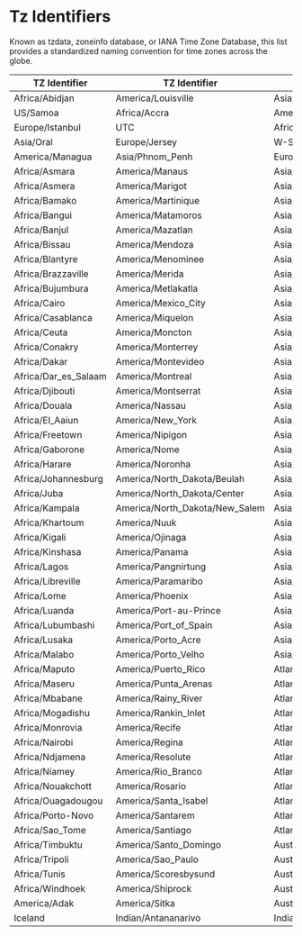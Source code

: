 # Tz Identifiers

Known as tzdata, zoneinfo database, or IANA Time Zone Database, this list provides a standardized naming convention for time zones across the globe.

| TZ Identifier              | TZ Identifier              | TZ Identifier              | TZ Identifier              |
|----------------------------|----------------------------|----------------------------|----------------------------|
| Africa/Abidjan             | America/Louisville         | Asia/Novosibirsk           | Europe/Isle_of_Man         |
| US/Samoa                   | Africa/Accra               | America/Lower_Princes      | Asia/Omsk                  |
| Europe/Istanbul            | UTC                        | Africa/Addis_Ababa         | America/Maceio             |
| Asia/Oral                  | Europe/Jersey              | W-SU                       | Africa/Algiers             |
| America/Managua            | Asia/Phnom_Penh            | Europe/Kaliningrad         | WET                        |
| Africa/Asmara              | America/Manaus             | Asia/Pontianak             | Europe/Kiev                |
| Africa/Asmera              | America/Marigot            | Asia/Pyongyang             | Europe/Kirov               |
| Africa/Bamako              | America/Martinique         | Asia/Qatar                 | Europe/Kyiv                |
| Africa/Bangui              | America/Matamoros          | Asia/Qostanay              | Europe/Lisbon              |
| Africa/Banjul              | America/Mazatlan           | Asia/Qyzylorda             | Europe/Ljubljana           |
| Africa/Bissau              | America/Mendoza            | Asia/Rangoon               | Europe/London              |
| Africa/Blantyre            | America/Menominee          | Asia/Riyadh                | Europe/Luxembourg          |
| Africa/Brazzaville         | America/Merida             | Asia/Saigon                | Europe/Madrid              |
| Africa/Bujumbura           | America/Metlakatla         | Asia/Sakhalin              | Europe/Malta               |
| Africa/Cairo               | America/Mexico_City        | Asia/Samarkand             | Europe/Mariehamn           |
| Africa/Casablanca          | America/Miquelon           | Asia/Seoul                 | Europe/Minsk               |
| Africa/Ceuta               | America/Moncton            | Asia/Shanghai              | Europe/Monaco              |
| Africa/Conakry             | America/Monterrey          | Asia/Singapore             | Europe/Moscow              |
| Africa/Dakar               | America/Montevideo         | Asia/Srednekolymsk         | Europe/Nicosia             |
| Africa/Dar_es_Salaam       | America/Montreal           | Asia/Taipei                | Europe/Oslo                |
| Africa/Djibouti            | America/Montserrat         | Asia/Tashkent              | Europe/Paris               |
| Africa/Douala              | America/Nassau             | Asia/Tbilisi               | Europe/Podgorica           |
| Africa/El_Aaiun            | America/New_York           | Asia/Tehran                | Europe/Prague              |
| Africa/Freetown            | America/Nipigon            | Asia/Tel_Aviv              | Europe/Riga                |
| Africa/Gaborone            | America/Nome               | Asia/Thimbu                | Europe/Rome                |
| Africa/Harare              | America/Noronha            | Asia/Thimphu               | Europe/Samara              |
| Africa/Johannesburg        | America/North_Dakota/Beulah | Asia/Tokyo                | Europe/San_Marino          |
| Africa/Juba                | America/North_Dakota/Center | Asia/Tomsk               | Europe/Sarajevo            |
| Africa/Kampala             | America/North_Dakota/New_Salem | Asia/Ujung_Pandang     | Europe/Saratov             |
| Africa/Khartoum            | America/Nuuk               | Asia/Ulaanbaatar           | Europe/Simferopol          |
| Africa/Kigali              | America/Ojinaga            | Asia/Ulan_Bator            | Europe/Skopje              |
| Africa/Kinshasa            | America/Panama             | Asia/Urumqi                | Europe/Sofia               |
| Africa/Lagos               | America/Pangnirtung        | Asia/Ust-Nera              | Europe/Stockholm           |
| Africa/Libreville          | America/Paramaribo         | Asia/Vientiane             | Europe/Tallinn             |
| Africa/Lome                | America/Phoenix            | Asia/Vladivostok           | Europe/Tirane              |
| Africa/Luanda              | America/Port-au-Prince     | Asia/Yakutsk               | Europe/Tiraspol            |
| Africa/Lubumbashi          | America/Port_of_Spain      | Asia/Yangon                | Europe/Ulyanovsk           |
| Africa/Lusaka              | America/Porto_Acre         | Asia/Yekaterinburg         | Europe/Uzhgorod            |
| Africa/Malabo              | America/Porto_Velho        | Asia/Yerevan               | Europe/Vaduz               |
| Africa/Maputo              | America/Puerto_Rico        | Atlantic/Azores            | Europe/Vatican             |
| Africa/Maseru              | America/Punta_Arenas       | Atlantic/Bermuda           | Europe/Vienna              |
| Africa/Mbabane             | America/Rainy_River        | Atlantic/Canary            | Europe/Vilnius             |
| Africa/Mogadishu           | America/Rankin_Inlet       | Atlantic/Cape_Verde        | Europe/Volgograd           |
| Africa/Monrovia            | America/Recife             | Atlantic/Faeroe            | Europe/Warsaw              |
| Africa/Nairobi             | America/Regina             | Atlantic/Faroe             | Europe/Zagreb              |
| Africa/Ndjamena            | America/Resolute           | Atlantic/Jan_Mayen         | Europe/Zaporozhye          |
| Africa/Niamey              | America/Rio_Branco         | Atlantic/Madeira           | Europe/Zurich              |
| Africa/Nouakchott          | America/Rosario            | Atlantic/Reykjavik         | GB                         |
| Africa/Ouagadougou         | America/Santa_Isabel       | Atlantic/South_Georgia     | GB-Eire                    |
| Africa/Porto-Novo          | America/Santarem           | Atlantic/St_Helena         | GMT                        |
| Africa/Sao_Tome            | America/Santiago           | Atlantic/Stanley           | GMT+0                      |
| Africa/Timbuktu            | America/Santo_Domingo      | Australia/ACT              | GMT-0                      |
| Africa/Tripoli             | America/Sao_Paulo          | Australia/Adelaide         | GMT0                       |
| Africa/Tunis               | America/Scoresbysund       | Australia/Brisbane         | Greenwich                  |
| Africa/Windhoek            | America/Shiprock           | Australia/Broken_Hill      | Hongkong                   |
| America/Adak               | America/Sitka              | Australia/Canberra         | HST                        |
| Iceland                    | Indian/Antananarivo        | Indian/Chagos              | Zulu                       |
